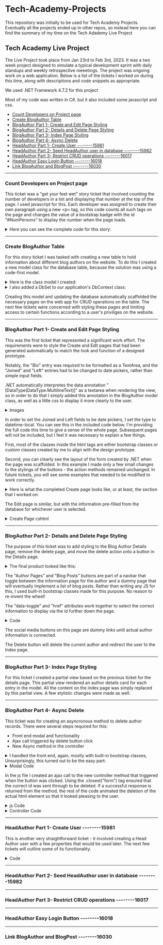 # Tech-Academy-Projects
This repository was initially to be used for Tech Academy Projects.
Eventually all the projects ended up in other repos, so instead here you can find the summary of my time on the Tech Adademy Live Project

## Tech Academy Live Project
The Live Project took place from Jan 23rd to Feb 3rd, 2023. It was a two week project designed to simulate a typical development sprint with daily standups and weekly retrospective meeetings. The project was ongoing work on a web application. Below is a list of the tickets I worked on during this time, along with descriptions and code snippets as appropriate.

We used .NET Framework 4.7.2 for this project

Most of my code was written in C#, but it also included some javascript and css.

+ [Count Developers on Project page](#count-developers-on-project-page)
+ [Create BlogAuthor Table](#create-blogauthor-table)
+ [BlogAuthor Part 1- Create and Edit Page Styling](#blogauthor-part-1--create-and-edit-page-styling)
+ [BlogAuthor Part 2- Details and Delete Page Styling](#blogauthor-part-2--details-and-delete-page-styling)
+ [BlogAuthor Part 3- Index Page Styling](#blogauthor-part-3--index-page-styling)
+ [BlogAuthor Part 4- Async Delete](#blogauthor-part-4--async-delete)
+ [HeadAuthor Part 1- Create User --------15981](#headauthor-part-1--create-user---------15981)
+ [HeadAuthor Part 2- Seed HeadAuthor user in database --------15982](#headauthor-part-2--seed-headauthor-user-in-database---------15982)
+ [HeadAuthor Part 3- Restrict CRUD operations --------16017](#headauthor-part-3--restrict-crud-operations---------16017)
+ [HeadAuthor Easy Login Button --------16018](#headauthor-easy-login-button---------16018)
+ [Link BlogAuthor and BlogPost --------16030](#link-blogauthor-and-blogpost---------16030)

<hr>

### Count Developers on Project page
This ticket was a "get your feet wet" story ticket that involved counting the number of developers in a list and displaying that number at the top of the page. I used javascript for this. Each developer was assigned to create their own paragraph using a new \<p\> tag, so this code counts all such tags on the page and changes the value of a bootstrap badge with the id "\#NumPersons" to display the number when the page loads.

<details><summary>Here you can see the complete code for this story:</summary>

<img width = "415" alt="image" src="https://user-images.githubusercontent.com/109645238/220472145-8180c82f-00c4-46e2-ad65-75215ac09b62.png">
</details>
  
<hr>

### Create BlogAuthor Table
For this story ticket I was tasked with creating a new table to hold information about different blog authors on the website. To do this I created a new model class for the database table, because the solution was using a code-first model.

<details>
  <summary>Here is the class model I created:</summary>

<img width="415" alt="image" src="https://user-images.githubusercontent.com/109645238/220474209-1d829e0b-a923-4bfd-b29a-f35c54559277.png">
</details>
  
<details>
  <summary>I also added a DbSet to our application's DbContext class:</summary>

<img width = "415" alt="image" src="https://user-images.githubusercontent.com/109645238/220474752-e9376e4c-75f0-44d6-a33f-9ed1d8bdd684.png">
</details>
  
Creating this model and updating the database automatically scaffolded the necessary pages on the web app for CRUD operations on the table. The next few tickets were concerned with styling these pages and limiting access to certain functions according to a user's priviliges on the website.

<hr>

### BlogAuthor Part 1- Create and Edit Page Styling
This was the first ticket that represented a significant work effort. The requirements were to style the Create and Edit pages that had been generated automatically to match the look and function of a designed prototype.

Notably, the "Bio" entry was required to be formatted as a TextArea, and the "Joined" and "Left" entries had to be changed to date pickers, rather than simple input fields.

.NET automatically interpretes the data annotation "[DataType(DataType.MultilineText)]" as a textarea when rendering the view, so in order to do that I simply added this annotation in the BlogAuthor model class, as well as a little css to display it more clearly to the user.

<details><summary>Images</summary>
  
<img width = "415" alt="image" src="https://user-images.githubusercontent.com/109645238/220477439-04c5b12d-34ed-41d9-9d89-ca3589df8209.png">
</br>
<img width = "415" alt="image" src="https://user-images.githubusercontent.com/109645238/220484624-20eaa9aa-8b2e-439f-9f22-dcc70f51c40f.png">
  
</details>

In order to set the Joined and Left fields to be date pickers, I set the type to datetime-local. You can see this in the included code below. I'm providing the full code this time to give a sense of the whole page. Subsequent pages will not be included, but I feel it was necessary to explain a few things. 

First, most of the classes inside the html tags are either bootstrap classes or custom classes created by me to align with the design prototype.

Second, you can clearly see the layout of the form created by .NET when the page was scaffolded. In this example I made only a few small changes to the stylings of the buttons - the action methods remained unchanged. In future tickets, you will see some examples that needed to be modified to work correctly.

<details><summary>Here is what the completed Create page looks like, or at least, the section that I worked on:</summary>

<img width = "415" alt="image" src="https://user-images.githubusercontent.com/109645238/220484109-1e4a7ea1-ce79-4979-a254-43c4ae20b04c.png">

</details>

The Edit page is similar, but with the information pre-filled from the database for whichever user is selected.

<details>
  <summary>Create Page cshtml</summary>

    @using (Html.BeginForm()) 
      {
          @Html.AntiForgeryToken()

          <div class="form-horizontal cms-bg-main-light BlogAuthor-CreateEdit--form">
              @*<h4>BlogAuthor</h4>
                  <hr />*@
              @Html.ValidationSummary(true, "", new { @class = "text-danger" })
              <div class="form-group">
                  @Html.LabelFor(model => model.Name, htmlAttributes: new { @class = "control-label col-md-2" })
                  <div class="col-md-12">
                      @Html.EditorFor(model => model.Name, new { htmlAttributes = new { @class = "form-control" } })
                      @Html.ValidationMessageFor(model => model.Name, "", new { @class = "text-danger" })
                  </div>
              </div>

              <div class="form-group BlogAuthor-CreateEdit--textarea">
                  @Html.LabelFor(model => model.Bio, htmlAttributes: new { @class = "control-label col-md-2" })
                  <div class="col-md-12">
                      @Html.EditorFor(model => model.Bio, new { htmlAttributes = new { @class = "form-control" } })
                      @Html.ValidationMessageFor(model => model.Bio, "", new { @class = "text-danger" })
                  </div>
              </div>

              <div class="d-flex justify-content-center">
                  <div class="form-group">
                      @Html.LabelFor(model => model.Joined, htmlAttributes: new { @class = "control-label col-md-2" })
                      <div class="col-md-10">
                          @Html.TextBoxFor(model => model.Joined, new { @type = "datetime-local", @Value = DateTime.Now.ToString("yyyy-MM-ddThh:mm") })
                          @*@Html.ValidationMessageFor(model => model.Joined, "", new { @class = "text-danger" })*@
                      </div>
                      <div class="cms-bg-dark text-center my-2 ml-3 col-md-10">
                          @Html.ValidationMessageFor(model => model.Joined, "", new { @class = "text-danger" })
                      </div>
                  </div>

                  <div class="form-group">
                      @Html.LabelFor(model => model.Left, htmlAttributes: new { @class = "control-label col-md-2" })
                      <div class="col-md-10">
                          @Html.TextBoxFor(model => model.Left, new { @type = "datetime-local" })
                          @Html.ValidationMessageFor(model => model.Left, "", new { @class = "text-danger" })
                      </div>
                  </div>
              </div>

              <div class="form-group col-md-offset-2 col-md-10 d-inline-block">
                  <div class="d-inline-block">
                      <a href='@Url.Action("Index")' class="btn btn-dark">Back to List</a>
                  </div>
                  <div class="d-inline-block">
                      <input type="submit" value="Create" class="btn btn-default cms-bg-secondary cms-text-light" />
                  </div>
              </div>
          </div>
      }

</details>

<hr>

### BlogAuthor Part 2- Details and Delete Page Styling
The purpose of this ticket was to add styling to the Blog Author Details page, remove the delete page, and move the delete action onto a button in the Details page. 

<details><summary>The final product looked like this:</summary>

<img width = "415" alt="image" src="https://user-images.githubusercontent.com/109645238/220517989-89c3d67d-bd01-4ca3-b460-49e977d0a54f.png"/>
  
</details>

The "Author Pages" and "Blog Posts" buttons are part of a navbar that toggle between the information page for the author and a dummy page that will eventually implement a list of blog posts. Rather than writing any JS for this, I used built-in bootstrap classes made for this purpose. No reason to re-invent the wheel!

The "data-toggle" and "href" attributes work together to select the correct information to display via the id further down the page.

<details><summary>Code</summary>
<img width = "415" alt="image" src="https://github.com/rajhah/Tech-Academy-Projects/blob/main/navbar.png"/>
</details>
  
The social media buttons on this page are dummy links until actual author information is connected.

The Delete button will delete the current author and redirect the user to the Index page.

<hr>

### BlogAuthor Part 3- Index Page Styling
For this ticket I created a partial view based on the previous ticket for the details page. This partial view rendered an author details card for each entry in the model. All the content on the index page was simply replaced by this partial view. A few stylistic changes were made as well.

<hr>

### BlogAuthor Part 4- Async Delete
This ticket was for creating an asyncronous method to delete author records. There were several steps required for this:
* Front end modal and functionality
* Ajax call triggered by delete button click
* New Async method in the controller

<details><summary>I handled the front end, again, mostly with built-in bootstrap classes, Unsurprisingly, this turned out to be the easy part:</summary>

<img width = "415" alt="image" src="https://user-images.githubusercontent.com/109645238/221034388-0cb39c5c-73b3-4963-95ba-799a739c864e.png" />
</details>

<details>
  <Summary>Modal Code</Summary>
     
      <div class="modal fade" id="deleteModal-@item.BlogAuthorId" tabindex="-1" role="dialog" aria-labelledby="exampleModalLabel" aria-hidden="true">
          <div class="modal-dialog" role="document">
              <div class="modal-content cms-bg-light cms-text-dark">
                  <div class="modal-header">
                      <h5 class="modal-title" id="deleteModalLabel">Confirm Delete?</h5>
                      <button type="button" class="close" data-dismiss="modal" aria-label="Close">
                          <span aria-hidden="true">&times;</span>
                      </button>
                  </div>
                  <div class="modal-body">
                      Are you sure you want to delete author @item.Name?
                  </div>
                  <div class="modal-footer">
                      <button type="button" class="btn btn-dark" data-dismiss="modal">Cancel</button>
                      @*When delete button is clicked, call an async method to delete THIS BlogAuthor*@
                      <form>
                          @Html.AntiForgeryToken()
                          <input type="hidden" id="BlogAuthorId" value="@item.BlogAuthorId" />
                          <button type="button" class="BlogAuthor-Index--DeleteAsync btn cms-bg-main cms-text-light" data-dismiss="modal">Delete</button>
                      </form>
                  </div>
              </div>
          </div>
      </div>
</details>

In the js file I created an ajax call to the new controller method that triggered when the button was clicked. Using the .closest("form") tag ensured that the correct id was sent through to be deleted. If a successful response is returned from the method, the rest of the code animated the deletion of the actual html element so that it looked pleasing to the user.

<details>
  <summary>js Code</summary>

    $(".BlogAuthor-Index--DeleteAsync").click(function () {
      var form = $(this).closest("form");
      var authorId = form.find("#BlogAuthorId").val();
      var token = form.find("input[name='__RequestVerificationToken']").val();
      $.ajax({
          type: "POST",
          url: "/Blog/BlogAuthors/AsyncDelete",
          data: {
              id: authorId,
              __RequestVerificationToken: token
          },
          success: function (data) {
              if (data.status == "success") {
                  //Item was successfully deleted

                  //Animation:
                  /*
                   *Using jQuery, animate the opacity of the card to 0 over 1 second
                   *Then use the callback function to squash the height so everything else slides up
                   *Finally, use the nested callback to hide the element completely when the animation is done
                   */
                  $("#BlogAuthorCard-" + authorId).animate({ opacity: 0 }, 1000,
                      function () {
                          $(this).animate({ height: 0 }, 165,
                              function () {
                                  $(this).hide();
                              });
                      });
              } else {
                  //Send an error message if author id not found in db
                  alert("Error: Author does not exist.")
              }
          },
          error: function () {
              alert("Error: Author could not be deleted.")
          }
      });
    });
</details>

<details>
  <summary>Controller Code</summary>
  
        // POST: Blog/BlogAuthors/AsyncDelete
        [HttpPost]
        [ValidateAntiForgeryToken]
        public async Task<ActionResult> AsyncDelete(int id)
        {
            BlogAuthor blogAuthor = await db.BlogAuthors.FindAsync(id);
            if(blogAuthor != null)
            {
                db.BlogAuthors.Remove(blogAuthor);
                await db.SaveChangesAsync();
                return Json(new { status="success", authorId = id });
            }
            return Json(new { status = "error" });
        }
  
</details>

<hr>

### HeadAuthor Part 1- Create User --------15981
  This is another very straightforward ticket - it involved creating a Head Author user with a few properties that would be used later. The next few tickets will outline some of its functionality.
  
  <details><summary>Code</summary>
    
  </details>

<hr>

### HeadAuthor Part 2- Seed HeadAuthor user in database --------15982
  
<hr>

### HeadAuthor Part 3- Restrict CRUD operations --------16017
  
<hr>

### HeadAuthor Easy Login Button --------16018
  
<hr>

### Link BlogAuthor and BlogPost --------16030
